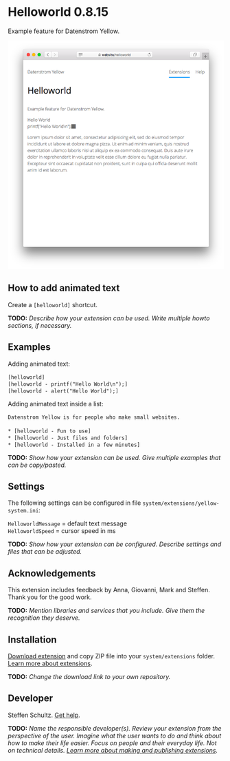 # Helloworld 0.8.15

Example feature for Datenstrom Yellow.

<p align="center"><img src="helloworld-screenshot.png?raw=true" alt="Screenshot"></p>

## How to add animated text

Create a `[helloworld]` shortcut. 

**TODO:** *Describe how your extension can be used. Write multiple howto sections, if necessary.*

## Examples

Adding animated text:

    [helloworld]
    [helloworld - printf("Hello World\n");]
    [helloworld - alert("Hello World");]  

Adding animated text inside a list:

    Datenstrom Yellow is for people who make small websites.
    
    * [helloworld - Fun to use]
    * [helloworld - Just files and folders]
    * [helloworld - Installed in a few minutes]

**TODO:** *Show how your extension can be used. Give multiple examples that can be copy/pasted.*

## Settings

The following settings can be configured in file `system/extensions/yellow-system.ini`:

`HelloworldMessage` = default text message  
`HelloworldSpeed` = cursor speed in ms  

**TODO:** *Show how your extension can be configured. Describe settings and files that can be adjusted.*

## Acknowledgements

This extension includes feedback by Anna, Giovanni, Mark and Steffen. Thank you for the good work.

**TODO:** *Mention libraries and services that you include. Give them the recognition they deserve.*

## Installation

[Download extension](https://github.com/schulle4u/yellow-helloworld/archive/main.zip) and copy ZIP file into your `system/extensions` folder. [Learn more about extensions](https://github.com/annaesvensson/yellow-update).

**TODO:** *Change the download link to your own repository.*

## Developer

Steffen Schultz. [Get help](https://datenstrom.se/yellow/help/).

**TODO:** *Name the responsible developer(s). Review your extension from the perspective of the user. Imagine what the user wants to do and think about how to make their life easier. Focus on people and their everyday life. Not on technical details. [Learn more about making and publishing extensions](https://github.com/annaesvensson/yellow-publish).*
